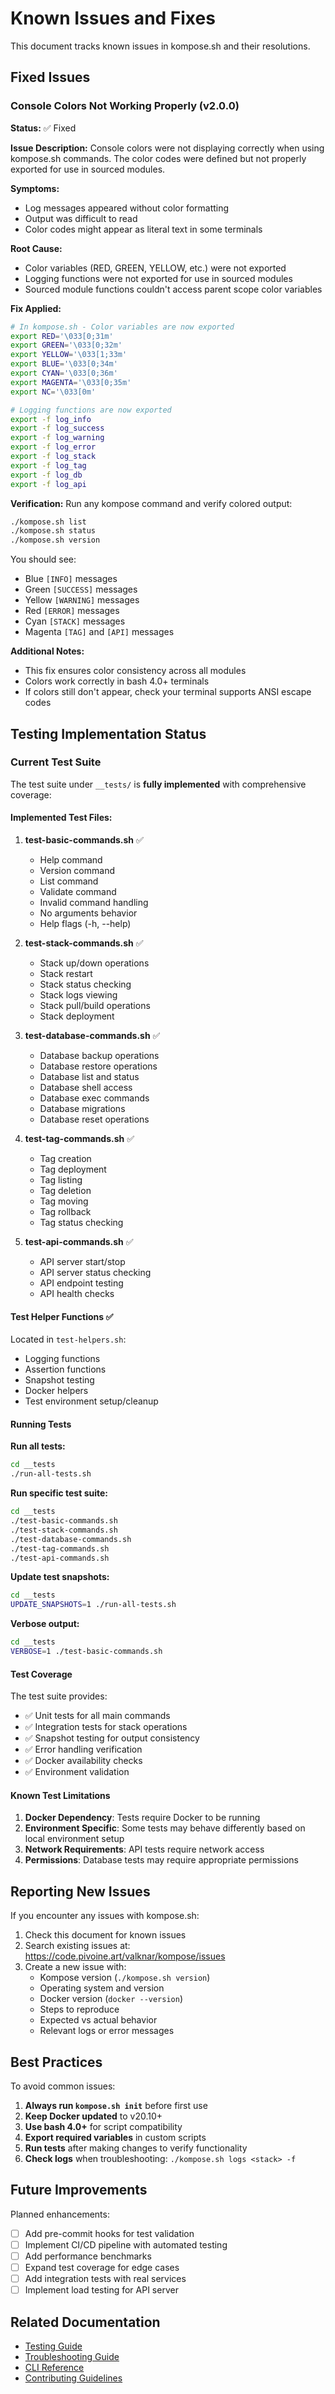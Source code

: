 # Known Issues and Fixes

This document tracks known issues in kompose.sh and their resolutions.

## Fixed Issues

### Console Colors Not Working Properly (v2.0.0)

**Status:** ✅ Fixed

**Issue Description:**
Console colors were not displaying correctly when using kompose.sh commands. The color codes were defined but not properly exported for use in sourced modules.

**Symptoms:**
- Log messages appeared without color formatting
- Output was difficult to read
- Color codes might appear as literal text in some terminals

**Root Cause:**
- Color variables (RED, GREEN, YELLOW, etc.) were not exported
- Logging functions were not exported for use in sourced modules
- Sourced module functions couldn't access parent scope color variables

**Fix Applied:**
```bash
# In kompose.sh - Color variables are now exported
export RED='\033[0;31m'
export GREEN='\033[0;32m'
export YELLOW='\033[1;33m'
export BLUE='\033[0;34m'
export CYAN='\033[0;36m'
export MAGENTA='\033[0;35m'
export NC='\033[0m'

# Logging functions are now exported
export -f log_info
export -f log_success
export -f log_warning
export -f log_error
export -f log_stack
export -f log_tag
export -f log_db
export -f log_api
```

**Verification:**
Run any kompose command and verify colored output:
```bash
./kompose.sh list
./kompose.sh status
./kompose.sh version
```

You should see:
- Blue `[INFO]` messages
- Green `[SUCCESS]` messages
- Yellow `[WARNING]` messages
- Red `[ERROR]` messages
- Cyan `[STACK]` messages
- Magenta `[TAG]` and `[API]` messages

**Additional Notes:**
- This fix ensures color consistency across all modules
- Colors work correctly in bash 4.0+ terminals
- If colors still don't appear, check your terminal supports ANSI escape codes

## Testing Implementation Status

### Current Test Suite

The test suite under `__tests/` is **fully implemented** with comprehensive coverage:

#### Implemented Test Files:

1. **test-basic-commands.sh** ✅
   - Help command
   - Version command
   - List command
   - Validate command
   - Invalid command handling
   - No arguments behavior
   - Help flags (-h, --help)

2. **test-stack-commands.sh** ✅
   - Stack up/down operations
   - Stack restart
   - Stack status checking
   - Stack logs viewing
   - Stack pull/build operations
   - Stack deployment

3. **test-database-commands.sh** ✅
   - Database backup operations
   - Database restore operations
   - Database list and status
   - Database shell access
   - Database exec commands
   - Database migrations
   - Database reset operations

4. **test-tag-commands.sh** ✅
   - Tag creation
   - Tag deployment
   - Tag listing
   - Tag deletion
   - Tag moving
   - Tag rollback
   - Tag status checking

5. **test-api-commands.sh** ✅
   - API server start/stop
   - API server status checking
   - API endpoint testing
   - API health checks

#### Test Helper Functions ✅
Located in `test-helpers.sh`:
- Logging functions
- Assertion functions
- Snapshot testing
- Docker helpers
- Test environment setup/cleanup

#### Running Tests

**Run all tests:**
```bash
cd __tests
./run-all-tests.sh
```

**Run specific test suite:**
```bash
cd __tests
./test-basic-commands.sh
./test-stack-commands.sh
./test-database-commands.sh
./test-tag-commands.sh
./test-api-commands.sh
```

**Update test snapshots:**
```bash
cd __tests
UPDATE_SNAPSHOTS=1 ./run-all-tests.sh
```

**Verbose output:**
```bash
cd __tests
VERBOSE=1 ./test-basic-commands.sh
```

#### Test Coverage

The test suite provides:
- ✅ Unit tests for all main commands
- ✅ Integration tests for stack operations
- ✅ Snapshot testing for output consistency
- ✅ Error handling verification
- ✅ Docker availability checks
- ✅ Environment validation

#### Known Test Limitations

1. **Docker Dependency**: Tests require Docker to be running
2. **Environment Specific**: Some tests may behave differently based on local environment setup
3. **Network Requirements**: API tests require network access
4. **Permissions**: Database tests may require appropriate permissions

## Reporting New Issues

If you encounter any issues with kompose.sh:

1. Check this document for known issues
2. Search existing issues at: https://code.pivoine.art/valknar/kompose/issues
3. Create a new issue with:
   - Kompose version (`./kompose.sh version`)
   - Operating system and version
   - Docker version (`docker --version`)
   - Steps to reproduce
   - Expected vs actual behavior
   - Relevant logs or error messages

## Best Practices

To avoid common issues:

1. **Always run `kompose.sh init`** before first use
2. **Keep Docker updated** to v20.10+
3. **Use bash 4.0+** for script compatibility
4. **Export required variables** in custom scripts
5. **Run tests** after making changes to verify functionality
6. **Check logs** when troubleshooting: `./kompose.sh logs <stack> -f`

## Future Improvements

Planned enhancements:

- [ ] Add pre-commit hooks for test validation
- [ ] Implement CI/CD pipeline with automated testing
- [ ] Add performance benchmarks
- [ ] Expand test coverage for edge cases
- [ ] Add integration tests with real services
- [ ] Implement load testing for API server

## Related Documentation

- [Testing Guide](./testing.md)
- [Troubleshooting Guide](./troubleshooting.md)
- [CLI Reference](/reference/cli.md)
- [Contributing Guidelines](../../README.md#contributing)
